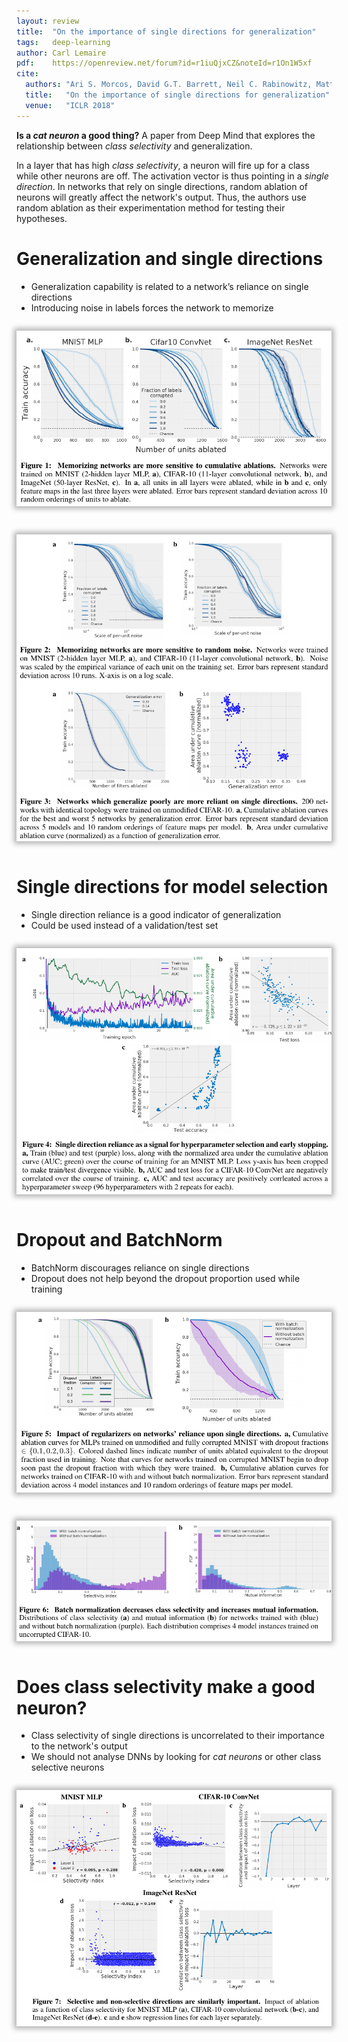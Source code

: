 ```yaml
---
layout: review
title:  "On the importance of single directions for generalization"
tags:   deep-learning
author: Carl Lemaire
pdf:    https://openreview.net/forum?id=r1iuQjxCZ&noteId=r1On1W5xf
cite:
  authors: "Ari S. Morcos, David G.T. Barrett, Neil C. Rabinowitz, Matthew Botvinick"
  title:   "On the importance of single directions for generalization"
  venue:   "ICLR 2018"
---
```


<style>
img
{
-webkit-box-shadow: 0px 0px 8px 4px rgba(0,0,0,0.29);
-moz-box-shadow: 0px 0px 8px 4px rgba(0,0,0,0.29);
box-shadow: 0px 0px 8px 4px rgba(0,0,0,0.29);
margin: 1em 0 1em 0;
}
</style>

**Is a _cat neuron_ a good thing?** A paper from Deep Mind that explores the relationship between _class selectivity_ and generalization.

In a layer that has high _class selectivity_, a neuron will fire up for a class while other neurons are off. The activation vector is thus pointing in a _single direction_. In networks that rely on single directions, random ablation of neurons will greatly affect the network's output. Thus, the authors use random ablation as their experimentation method for testing their hypotheses.

# Generalization and single directions

* Generalization capability is related to a network’s reliance on single directions
* Introducing noise in labels forces the network to memorize

![](/deep-learning/images/directions/fig1.png)

![](/deep-learning/images/directions/fig2-3.png)

# Single directions for model selection

* Single direction reliance is a good indicator of generalization
* Could be used instead of a validation/test set

![](/deep-learning/images/directions/fig4.png)

# Dropout and BatchNorm

* BatchNorm discourages reliance on single directions
* Dropout does not help beyond the dropout proportion used while training

![](/deep-learning/images/directions/fig5.png)

![](/deep-learning/images/directions/fig6.png)

# Does class selectivity make a good neuron?

* Class selectivity of single directions is uncorrelated to their importance to the network's output
* We should not analyse DNNs by looking for _cat neurons_ or other class selective neurons

![](/deep-learning/images/directions/fig7.png)